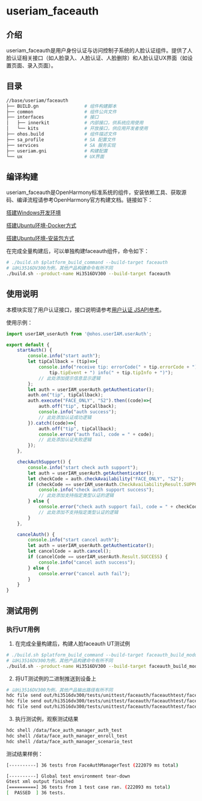 # useriam_faceauth

## 介绍
useriam_faceauth是用户身份认证与访问控制子系统的人脸认证组件。提供了人脸认证相关接口（如人脸录入、人脸认证、人脸删除）和人脸认证UX界面（如设置页面、录入页面）。

## 目录
```bash
//base/useriam/faceauth
├── BUILD.gn                 # 组件构建脚本
├── common                   # 组件公共文件
├── interfaces               # 接口
│   ├── innerkit             # 内部接口，供系统应用使用
│   └── kits                 # 开放接口，供应用开发者使用
├── ohos.build               # 组件描述文件
├── sa_profile               # SA 配置文件
├── services                 # SA 服务实现
├── useriam.gni              # 构建配置
└── ux                       # UX界面
```

## 编译构建

useriam_faceauth是OpenHarmony标准系统的组件，安装依赖工具、获取源码、编译流程请参考OpenHarmony官方构建文档。链接如下：

[搭建Windows开发环境](https://www.openharmony.cn/pages/00010101/)

[搭建Ubuntu环境-Docker方式](https://www.openharmony.cn/pages/00010102/)

[搭建Ubuntu环境-安装包方式](https://www.openharmony.cn/pages/00010103/)

在完成全量构建后，可以单独构建faceauth组件，命令如下：

```bash
# ./build.sh $platform_build_command --build-target faceauth
# 以Hi3516DV300为例，其他产品构建命令有所不同
./build.sh --product-name Hi3516DV300 --build-target faceauth
```

## 使用说明

本模块实现了用户认证接口，接口说明请参考[用户认证 JSAPI参考](https://developer.harmonyos.com/cn/docs/documentation/doc-references/js-apis-useriam-userauth-0000001168311785)。

使用示例：

```javascript
import userIAM_userAuth from '@ohos.userIAM.userAuth';

export default {
    startAuth() {
        console.info("start auth");
        let tipCallback = (tip)=>{
            console.info("receive tip: errorCode(" + tip.errorCode + ") code(" + tip.tipCode + ") event(" +
                tip.tipEvent + ") info(" + tip.tipInfo + ")");
            // 此处添加提示信息显示逻辑
        };
        let auth = userIAM_userAuth.getAuthenticator();
        auth.on("tip", tipCallback);
        auth.execute("FACE_ONLY", "S2").then((code)=>{
            auth.off("tip", tipCallback);
            console.info("auth success");
            // 此处添加认证成功逻辑
        }).catch((code)=>{
            auth.off("tip", tipCallback);
            console.error("auth fail, code = " + code);
            // 此处添加认证失败逻辑
        });
    },

    checkAuthSupport() {
        console.info("start check auth support");
        let auth = userIAM_userAuth.getAuthenticator();
        let checkCode = auth.checkAvailability("FACE_ONLY", "S2");
        if (checkCode == userIAM_userAuth.CheckAvailabilityResult.SUPPORTED) {
            console.info("check auth support success");
            // 此处添加支持指定类型认证的逻辑
        } else {
            console.error("check auth support fail, code = " + checkCode);
            // 此处添加不支持指定类型认证的逻辑
        }
    },

    cancelAuth() {
        console.info("start cancel auth");
        let auth = userIAM_userAuth.getAuthenticator();
        let cancelCode = auth.cancel();
        if (cancelCode == userIAM_userAuth.Result.SUCCESS) {
            console.info("cancel auth success");
        } else {
            console.error("cancel auth fail");
        }
    }
}
```

## 测试用例

### 执行UT用例

1. 在完成全量构建后，构建人脸faceauth UT测试例

```bash
# ./build.sh $platform_build_command --build-target faceauth_build_module_standard_test
# 以Hi3516DV300为例，其他产品构建命令有所不同
./build.sh --product-name Hi3516DV300 --build-target faceauth_build_module_standard_test
```

2. 将UT测试例的二进制推送到设备上

```bash
# 以Hi3516DV300为例，其他产品输出路径有所不同
hdc file send out/hi3516dv300/tests/unittest/faceauth/faceauthtest/face_auth_manager_auth_test /data/face_auth_manager_auth_test
hdc file send out/hi3516dv300/tests/unittest/faceauth/faceauthtest/face_auth_manager_enroll_test /data/face_auth_manager_enroll_test
hdc file send out/hi3516dv300/tests/unittest/faceauth/faceauthtest/face_auth_manager_scenario_test /data/face_auth_manager_scenario_test
```

3. 执行测试例，观察测试结果

```bash
hdc shell /data/face_auth_manager_auth_test
hdc shell /data/face_auth_manager_enroll_test
hdc shell /data/face_auth_manager_scenario_test
```

测试结果样例：

```bash
[----------] 36 tests from FaceAuthManagerTest (222079 ms total)

[----------] Global test environment tear-down
Gtest xml output finished
[==========] 36 tests from 1 test case ran. (222093 ms total)
[  PASSED  ] 36 tests.
```
